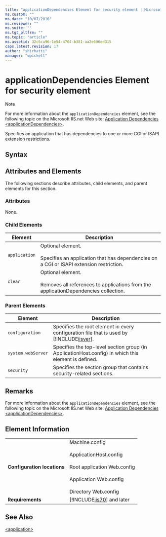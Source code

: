 ```yaml
---
title: "applicationDependencies Element for security element | Microsoft Docs"
ms.custom: ""
ms.date: "10/07/2016"
ms.reviewer: ""
ms.suite: ""
ms.tgt_pltfrm: ""
ms.topic: "article"
ms.assetid: 32c6ca96-1e54-4704-b381-aa2e696ed315
caps.latest.revision: 17
author: "shirhatti"
manager: "wpickett"
---
```

# applicationDependencies Element for security element
> [!NOTE]
>  For more information about the `applicationDependencies` element, see the following topic on the Microsoft IIS.net Web site: [Application Dependencies \<applicationDependencies>](http://www.iis.net/ConfigReference/system.webServer/security/applicationDependencies).  
  
 Specifies an application that has dependencies to one or more CGI or ISAPI extension restrictions.  
  
## Syntax  
  
## Attributes and Elements  
 The following sections describe attributes, child elements, and parent elements for this section.  
  
### Attributes  
 None.  
  
### Child Elements  
  
|Element|Description|  
|-------------|-----------------|  
|`application`|Optional element.<br /><br /> Specifies an application that has dependencies on a CGI or ISAPI extension restriction.|  
|`clear`|Optional element.<br /><br /> Removes all references to applications from the applicationDependencies collection.|  
  
### Parent Elements  
  
|Element|Description|  
|-------------|-----------------|  
|`configuration`|Specifies the root element in every configuration file that is used by [!INCLUDE[iisver](../../reference/admin/includes/iisver-md.md)].|  
|`system.webServer`|Specifies the top-level section group (in ApplicationHost.config) in which this element is defined.|  
|`security`|Specifies the section group that contains security-related sections.|  
  
## Remarks  
 For more information about the `applicationDependencies` element, see the following topic on the Microsoft IIS.net Web site: [Application Dependencies \<applicationDependencies>](http://www.iis.net/ConfigReference/system.webServer/security/applicationDependencies).  
  
## Element Information  
  
|||  
|-|-|  
|**Configuration locations**|Machine.config<br /><br /> ApplicationHost.config<br /><br /> Root application Web.config<br /><br /> Application Web.config<br /><br /> Directory Web.config|  
|**Requirements**|[!INCLUDE[iis70](../../reference/admin/includes/iis70-md.md)] and later|  
  
## See Also  
 [\<application>](../../reference/admin/application-element-for-applicationdependencies.md)